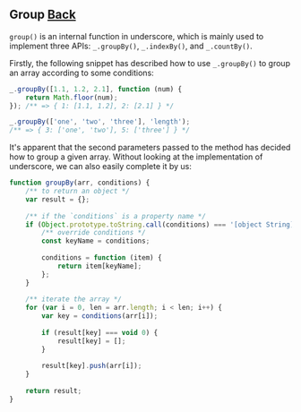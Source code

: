 ## Group [Back](./../underscore.md)

`group()` is an internal function in underscore, which is mainly used to implement three APIs: `_.groupBy()`, `_.indexBy()`, and `_.countBy()`.

Firstly, the following snippet has described how to use `_.groupBy()` to group an array according to some conditions:

```js
_.groupBy([1.1, 1.2, 2.1], function (num) {
    return Math.floor(num);
}); /** => { 1: [1.1, 1.2], 2: [2.1] } */

_.groupBy(['one', 'two', 'three'], 'length');
/** => { 3: ['one', 'two'], 5: ['three'] } */
```

It's apparent that the second parameters passed to the method has decided how to group a given array. Without looking at the implementation of underscore, we can also easily complete it by us:

```js
function groupBy(arr, conditions) {
    /** to return an object */
    var result = {};
    
    /** if the `conditions` is a property name */
    if (Object.prototype.toString.call(conditions) === '[object String]') {
        /** override conditions */
        const keyName = conditions;
        
        conditions = function (item) {
            return item[keyName];
        };
    }
    
    /** iterate the array */
    for (var i = 0, len = arr.length; i < len; i++) {
        var key = conditions(arr[i]);
        
        if (result[key] === void 0) {
            result[key] = [];
        }
        
        result[key].push(arr[i]);
    }
    
    return result;
}
```
